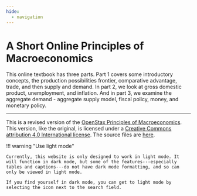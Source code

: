 ```yaml
---
hide:
  - navigation
---
```


# A Short Online Principles of Macroeconomics


This online textbook has three parts. Part 1 covers some introductory concepts, the production possibilities frontier, comparative advantage, trade, and then supply and demand. In part 2, we look at gross domestic product, unemployment, and inflation. And in part 3, we examine the aggregate demand - aggregate supply model, fiscal policy, money, and monetary policy. 

---

This is a revised version of the [OpenStax Principles of Macroeconomics](https://openstax.org/details/books/principles-macroeconomics-3e). This version, like the original, is licensed under a [Creative Commons attribution 4.0 International license](https://creativecommons.org/licenses/by/4.0/). The source files are [here](https://github.com/loighic/macro).


!!! warning "Use light mode"

    Currently, this website is only designed to work in light mode. It will function in dark mode, but some of the features---especially tables and captions---do not have dark mode formatting, and so can only be viewed in light mode.
	
	If you find yourself in dark mode, you can get to light mode by selecting the icon next to the search field.

